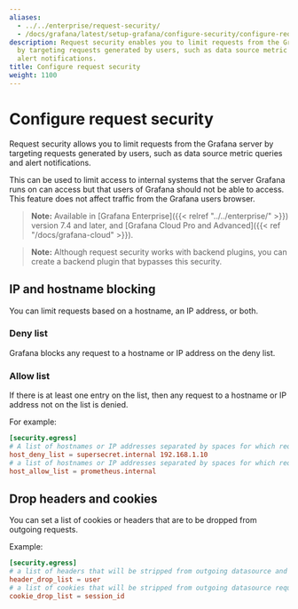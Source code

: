 ```yaml
---
aliases:
  - ../../enterprise/request-security/
  - /docs/grafana/latest/setup-grafana/configure-security/configure-request-security/
description: Request security enables you to limit requests from the Grafana server
  by targeting requests generated by users, such as data source metric queries and
  alert notifications.
title: Configure request security
weight: 1100
---
```


# Configure request security

Request security allows you to limit requests from the Grafana server by targeting requests generated by users, such as data source metric queries and alert notifications.

This can be used to limit access to internal systems that the server Grafana runs on can access but that users of Grafana should not be able to access. This feature does not affect traffic from the Grafana users browser.

> **Note:** Available in [Grafana Enterprise]({{< relref "../../enterprise/" >}}) version 7.4 and later, and [Grafana Cloud Pro and Advanced]({{< ref "/docs/grafana-cloud" >}}).

> **Note:** Although request security works with backend plugins, you can create a backend plugin that bypasses this security.

## IP and hostname blocking

You can limit requests based on a hostname, an IP address, or both.

### Deny list

Grafana blocks any request to a hostname or IP address on the deny list.

### Allow list

If there is at least one entry on the list, then any request to a hostname or IP address not on the list is denied.

For example:

```toml
[security.egress]
# A list of hostnames or IP addresses separated by spaces for which requests are blocked.
host_deny_list = supersecret.internal 192.168.1.10
# a list of hostnames or IP addresses separated by spaces for which requests will be allowed, all other requests will be blocked
host_allow_list = prometheus.internal

```

## Drop headers and cookies

You can set a list of cookies or headers that are to be dropped from outgoing requests.

Example:

```toml
[security.egress]
# a list of headers that will be stripped from outgoing datasource and alerting requests
header_drop_list = user
# a list of cookies that will be stripped from outgoing datasource requests (case sensitive)
cookie_drop_list = session_id
```

